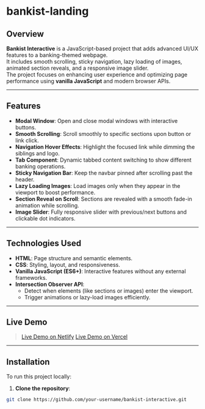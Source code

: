 # bankist-landing

## Overview
**Bankist Interactive** is a JavaScript-based project that adds advanced UI/UX features to a banking-themed webpage.  
It includes smooth scrolling, sticky navigation, lazy loading of images, animated section reveals, and a responsive image slider.  
The project focuses on enhancing user experience and optimizing page performance using **vanilla JavaScript** and modern browser APIs.

---

## Features
- **Modal Window**: Open and close modal windows with interactive buttons.
- **Smooth Scrolling**: Scroll smoothly to specific sections upon button or link click.
- **Navigation Hover Effects**: Highlight the focused link while dimming the siblings and logo.
- **Tab Component**: Dynamic tabbed content switching to show different banking operations.
- **Sticky Navigation Bar**: Keep the navbar pinned after scrolling past the header.
- **Lazy Loading Images**: Load images only when they appear in the viewport to boost performance.
- **Section Reveal on Scroll**: Sections are revealed with a smooth fade-in animation while scrolling.
- **Image Slider**: Fully responsive slider with previous/next buttons and clickable dot indicators.

---

## Technologies Used
- **HTML**: Page structure and semantic elements.
- **CSS**: Styling, layout, and responsiveness.
- **Vanilla JavaScript (ES6+)**: Interactive features without any external frameworks.
- **Intersection Observer API**:  
  - Detect when elements (like sections or images) enter the viewport.
  - Trigger animations or lazy-load images efficiently.

---

## Live Demo

> [Live Demo on Netlify](https://your-demo-link.netlify.app)
> [Live Demo on Vercel]()

---

## Installation
To run this project locally:

1. **Clone the repository**:
```bash
git clone https://github.com/your-username/bankist-interactive.git
